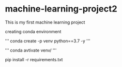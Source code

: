 # machine-learning-project2
This is my first machine learning project


creating conda environment

'''
conda create -p venv python==3.7 -y
'''

'''
conda avtivate venv/
'''

pip install -r requirements.txt


